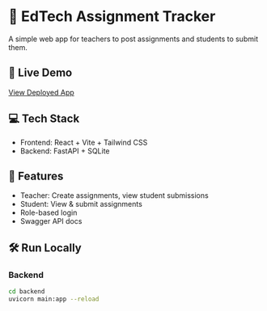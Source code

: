 # 📘 EdTech Assignment Tracker

A simple web app for teachers to post assignments and students to submit them.

## 🔗 Live Demo

[View Deployed App](https://edtech-assignment-tracker.netlify.app/)

## 💻 Tech Stack

- Frontend: React + Vite + Tailwind CSS
- Backend: FastAPI + SQLite

## 🚀 Features

- Teacher: Create assignments, view student submissions
- Student: View & submit assignments
- Role-based login
- Swagger API docs

## 🛠️ Run Locally

### Backend
```bash
cd backend
uvicorn main:app --reload
